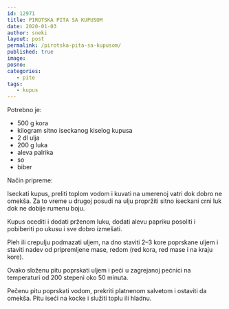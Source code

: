 ```yaml
---
id: 12971
title: PIROTSKA PITA SA KUPUSOM
date: 2020-01-03
author: sneki
layout: post
permalink: /pirotska-pita-sa-kupusom/
published: true
image: 
posno: 
categories:
   - pite
tags:
   - kupus
---
```

Potrebno je:

* 500 g kora
* kilogram sitno iseckanog kiselog kupusa
* 2 dl ulja
* 200 g luka
* aleva palrika
* so 
* biber

Način pripreme:

Iseckati kupus, preliti toplom vodom i kuvati na umerenoj vatri dok dobro ne omekša. Za to vreme u drugoj posudi na ulju propržiti sitno iseckani crni luk dok ne dobije rumenu boju. 

Kupus ocediti i dodati prženom luku, dodati alevu papriku posoliti i pobiberiti po ukusu i sve dobro izmešati.

Pleh ili crepulju podmazati uljem, na dno staviti 2–3 kore poprskane uljem i staviti nadev od pripremljene mase, redom (red kora, red mase i na kraju kore). 

Ovako složenu pitu poprskati uljem i peći u zagrejanoj pećnici na temperaturi od 200 stepeni oko 50 minuta. 

Pečenu pitu poprskati vodom, prekriti platnenom salvetom i ostaviti da omekša. Pitu iseći na kocke i služiti toplu ili hladnu.

 
  

